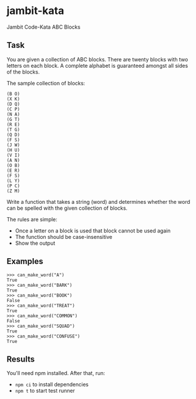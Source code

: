 # jambit-kata
Jambit Code-Kata ABC Blocks

## Task

You are given a collection of ABC blocks. There are twenty blocks with two letters on each block. A complete alphabet is guaranteed amongst all sides of the blocks. 

The sample collection of blocks:

```
(B O)
(X K)
(D Q)
(C P)
(N A)
(G T)
(R E)
(T G)
(Q D)
(F S)
(J W)
(H U)
(V I)
(A N)
(O B)
(E R)
(F S)
(L Y)
(P C)
(Z M)
```

Write a function that takes a string (word) and determines whether the word can be spelled with the given collection of blocks.


The rules are simple:

- Once a letter on a block is used that block cannot be used again  
- The function should be case-insensitive  
- Show the output

## Examples

```
>>> can_make_word("A")
True
>>> can_make_word("BARK")
True
>>> can_make_word("BOOK")
False
>>> can_make_word("TREAT")
True
>>> can_make_word("COMMON")
False
>>> can_make_word("SQUAD")
True
>>> can_make_word("CONFUSE")
True
```

## Results

You'll need npm installed. After that, run:
- `npm ci` to install dependencies
- `npm t` to start test runner
